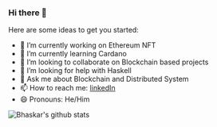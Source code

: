 ### Hi there 👋

Here are some ideas to get you started:

- 🔭 I’m currently working on Ethereum NFT
- 🌱 I’m currently learning Cardano
- 👯 I’m looking to collaborate on Blockchain based projects
- 🤔 I’m looking for help with Haskell
- 💬 Ask me about Blockchain and Distributed System
- 📫 How to reach me: [linkedIn](https://www.linkedin.com/in/bhaskar-dutta-6b23b616a/)
- 😄 Pronouns: He/Him

![Bhaskar's github stats](https://github-readme-stats.vercel.app/api?username=BhaskarDutta2209&count_private=true)
